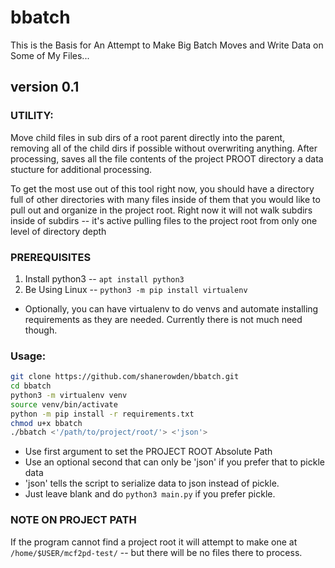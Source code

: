# bbatch
This is the Basis for An Attempt to Make Big Batch Moves and Write Data on Some of My Files... 

## version 0.1

### UTILITY: 
Move child files in sub dirs of a root parent directly into the parent,
removing all of the child dirs if possible without overwriting anything.
After processing, saves all the file contents of the project PROOT directory
a data stucture for additional processing.

To get the most use out of this tool right now, you should have a directory full of other directories with many files inside of them that you would like to pull out and organize in the project root.
Right now it will not walk subdirs inside of subdirs -- it's active pulling files to the project root from only one level of directory depth

### PREREQUISITES
1. Install python3 -- `apt install python3`
2. Be Using Linux -- `python3 -m pip install virtualenv`

+ Optionally, you can have virtualenv to do venvs and automate installing requirements as they are needed. Currently there is not much need though.

### Usage: 
```bash
git clone https://github.com/shanerowden/bbatch.git
cd bbatch
python3 -m virtualenv venv
source venv/bin/activate
python -m pip install -r requirements.txt
chmod u+x bbatch
./bbatch <'/path/to/project/root/'> <'json'>
```

+ Use first argument to set the PROJECT ROOT Absolute Path
+ Use an optional second that can only be 'json' if you prefer that to pickle data
+ 'json' tells the script to serialize data to json instead of pickle.
+ Just leave blank and do `python3 main.py` if you prefer pickle.

### NOTE ON PROJECT PATH
If the program cannot find a project root it will attempt to make one at 
`/home/$USER/mcf2pd-test/` -- but there will be no files there to process.
